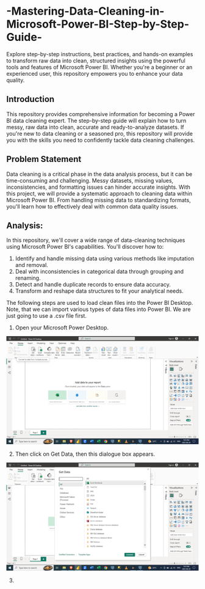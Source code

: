 # -Mastering-Data-Cleaning-in-Microsoft-Power-BI-Step-by-Step-Guide-
Explore step-by-step instructions, best practices, and hands-on examples to transform raw data into clean, structured insights using the powerful tools and features of Microsoft Power BI. Whether you're a beginner or an experienced user, this repository empowers you to enhance your data quality.

## Introduction
This repository provides comprehensive information for becoming a Power BI data cleaning expert. The step-by-step guide will explain how to turn messy, raw data into clean, accurate and ready-to-analyze datasets. If you're new to data cleaning or a seasoned pro, this repository will provide you with the skills you need to confidently tackle data cleaning challenges.

## Problem Statement
Data cleaning is a critical phase in the data analysis process, but it can be time-consuming and challenging. Messy datasets, missing values, inconsistencies, and formatting issues can hinder accurate insights. With this project, we will provide a systematic approach to cleaning data within Microsoft Power BI. From handling missing data to standardizing formats, you'll learn how to effectively deal with common data quality issues.

## Analysis:
In this repository, we'll cover a wide range of data-cleaning techniques using Microsoft Power BI's capabilities. You'll discover how to:
1. Identify and handle missing data using various methods like imputation and removal.
2. Deal with inconsistencies in categorical data through grouping and renaming.
3. Detect and handle duplicate records to ensure data accuracy.
4. Transform and reshape data structures to fit your analytical needs.

The following steps are used to load clean files into the Power BI Desktop. Note, that we can import various types of data files into Power BI.  We are just going to use a .csv file first. <br>

1. Open your Microsoft Power Desktop.

![](pica.png)

2. Then click on Get Data, then this dialogue box appears.

![](picb.png)

3. 

